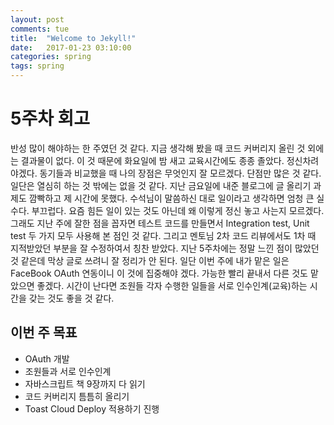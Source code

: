 ```yaml
---
layout: post
comments: tue
title:  "Welcome to Jekyll!"
date:   2017-01-23 03:10:00
categories: spring
tags: spring
---  
```

# 5주차 회고
 반성 많이 해야하는 한 주였던 것 같다. 지금 생각해 봤을 때 코드 커버리지 올린 것 외에는 결과물이 없다. 이 것 때문에 화요일에 밤 새고 교육시간에도 종종 졸았다. 정신차려야겠다.
  동기들과 비교했을 때 나의 장점은 무엇인지 잘 모르겠다. 단점만 많은 것 같다. 일단은 열심히 하는 것 밖에는 없을 것 같다.
  지난 금요일에 내준 블로그에 글 올리기 과제도 깜빡하고 제 시간에 못했다. 수석님이 말씀하신 대로 일이라고 생각하면 엄청 큰 실수다. 부끄럽다.  요즘 힘든 일이 있는 것도 아닌데 왜 이렇게 정신 놓고 사는지 모르겠다.
  그래도 지난 주에 잘한 점을 꼽자면 테스트 코드를 만들면서 Integration test, Unit test 두 가지 모두 사용해 본 점인 것 같다. 그리고 멘토님 2차 코드 리뷰에서도 1차 때 지적받았던 부분을 잘 수정하여서 칭찬 받았다.
   지난 5주차에는 정말 느낀 점이 많았던 것 같은데 막상 글로 쓰려니 잘 정리가 안 된다. 일단 이번 주에 내가 맡은 일은 FaceBook OAuth 연동이니 이 것에 집중해야 겠다. 가능한 빨리 끝내서 다른 것도 맡았으면 좋겠다. 시간이 난다면 조원들 각자 수행한 일들을 서로 인수인계(교육)하는 시간을 갖는 것도 좋을 것 같다.

## 이번 주 목표
 * OAuth 개발
 * 조원들과 서로 인수인계
 * 자바스크립트 책 9장까지 다 읽기
 * 코드 커버리지 틈틈히 올리기
 * Toast Cloud Deploy 적용하기 진행

